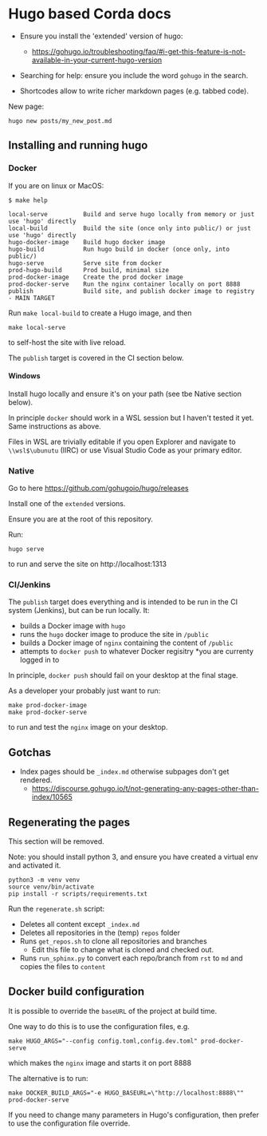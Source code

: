 # Hugo based Corda docs

* Ensure you install the 'extended' version of hugo:
    * https://gohugo.io/troubleshooting/faq/#i-get-this-feature-is-not-available-in-your-current-hugo-version

* Searching for help:  ensure you include the word `gohugo` in the search.

* Shortcodes allow to write richer markdown pages (e.g. tabbed code).

New page:

```
hugo new posts/my_new_post.md
```

## Installing and running hugo

### Docker

If you are on linux or MacOS:

```
$ make help

local-serve          Build and serve hugo locally from memory or just use 'hugo' directly
local-build          Build the site (once only into public/) or just use 'hugo' directly
hugo-docker-image    Build hugo docker image
hugo-build           Run hugo build in docker (once only, into public/)
hugo-serve           Serve site from docker
prod-hugo-build      Prod build, minimal size
prod-docker-image    Create the prod docker image
prod-docker-serve    Run the nginx container locally on port 8888
publish              Build site, and publish docker image to registry - MAIN TARGET
```

Run `make local-build` to create a Hugo image, and then

```
make local-serve
```

to self-host the site with live reload.

The `publish` target is covered in the CI section below.

#### Windows

Install hugo locally and ensure it's on your path (see tbe Native section below).

In principle `docker` should work in a WSL session but I haven't tested it yet.  Same instructions as above.

Files in WSL are trivially editable if you open Explorer and navigate to `\\wsl$\ubunutu` (IIRC) or use Visual Studio Code as your primary editor.


### Native

Go to here https://github.com/gohugoio/hugo/releases

Install one of the `extended` versions.

Ensure you are at the root of this repository.

Run:

```
hugo serve
```

to run and serve the site on http://localhost:1313


### CI/Jenkins

The `publish` target does everything and is intended to be run in the CI system (Jenkins), but can be run locally.  It:

* builds a Docker image with `hugo`
* runs the `hugo` docker image to produce the site in `/public`
* builds a Docker image of `nginx` containing the content of `/public`
* attempts to `docker push` to whatever Docker regisitry *you are currenty logged in to

In principle, `docker push` should fail on your desktop at the final stage.

As a developer your probably just want to run:

```
make prod-docker-image
make prod-docker-serve
```

to run and test the `nginx` image on your desktop.

##  Gotchas

* Index pages should be `_index.md` otherwise subpages don't get rendered.
    * https://discourse.gohugo.io/t/not-generating-any-pages-other-than-index/10565


## Regenerating the pages

This section will be removed.

Note:  you should install python 3, and ensure you have created a virtual env and activated it.

```
python3 -m venv venv
source venv/bin/activate
pip install -r scripts/requirements.txt
```

Run the `regenerate.sh` script:

* Deletes all content except `_index.md`
* Deletes all repositories in the (temp) `repos` folder
* Runs `get_repos.sh` to clone all repositories and branches
    * Edit this file to change what is cloned and checked out.
* Runs `run_sphinx.py` to convert each repo/branch from `rst` to `md` and copies the files to `content`

##  Docker build configuration

It is possible to override the `baseURL` of the project at build time.

One way to do this is to use the configuration files, e.g.

```shell script
make HUGO_ARGS="--config config.toml,config.dev.toml" prod-docker-serve
```

which makes the `nginx` image and starts it on port 8888

The alternative is to run:

```shell script
make DOCKER_BUILD_ARGS="-e HUGO_BASEURL=\"http://localhost:8888\"" prod-docker-serve
```

If you need to change many parameters in Hugo's configuration, then prefer
to use the configuration file override.
